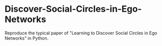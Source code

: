 # Discover-Social-Circles-in-Ego-Networks
Reproduce the typical paper of "Learning to Discover Social Circles in Ego Networks" in Python.
